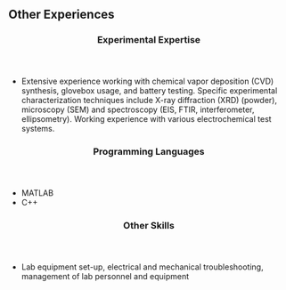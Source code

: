<section class="thirteen columns" markdown="1">

# Other Experiences

<article markdown="1">
<header>
<h1>Experimental Expertise</h1>
</header>

* Extensive experience working with chemical vapor deposition (CVD) synthesis, glovebox usage, and battery testing. Specific experimental characterization techniques include X-ray diffraction (XRD) (powder), microscopy (SEM) and spectroscopy (EIS, FTIR, interferometer, ellipsometry). Working experience with various electrochemical test systems.

</article>

<article markdown="1">
<header>
<h1>Programming Languages</h1>
</header>

* MATLAB  
* C++  

</article>

<article markdown="1">
<header>
<h1>Other Skills</h1>
</header>

* Lab equipment set-up, electrical and mechanical troubleshooting, management of lab personnel and equipment

</article>

</section>
